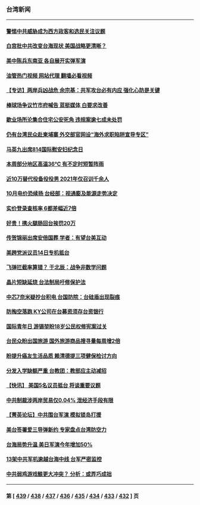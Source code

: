 ### 台湾新闻
---
#### [警惕中共威胁成为西方政客和选民关注议题](../../pages/ncid1349361/n13802453.md?08151245) 
#### [白宫批中共改变台海现状 美国战略更清晰？](../../pages/ncid1349361/n13802458.md?08151245) 
#### [美中陈兵东南亚 各自展开实弹军演](../../pages/ncid1349361/n13802464.md?08151245) 
#### [油管热门视频 网站代理 翻墙必看视频](http://209.222.30.114:81/youtube.html?08151245)
#### [【专访】两岸兵凶战危 余宗基：共军攻台必有内应 强化心防是关键](../../pages/ncid1349361/n13802384.md?08151245) 
#### [棒球场争议竹市府喊告 蓝挺媒体 白要求改善](../../pages/ncid1349361/n13802444.md?08151245) 
#### [歇业场所沦集合住宅公安死角 违规案逾七成未处罚](../../pages/ncid1349361/n13802446.md?08151245) 
#### [仍有台湾民众赴柬埔寨 外交部官网设“海外求职陷阱宣导专区”](../../pages/ncid1349361/n13802381.md?08151245) 
#### [马英九出席814国际慰安妇纪念日](../../pages/ncid1349361/n13802379.md?08151245) 
#### [本周部分地区高温36℃ 有不定时短暂阵雨](../../pages/ncid1349361/n13802380.md?08151245) 
#### [近10万替代役备役役男 2021年仅召训千余人](../../pages/ncid1349361/n13802395.md?08151245) 
#### [10月电价恐续扬 台经部：视通膨及能源走势决定](../../pages/ncid1349361/n13802387.md?08151245) 
#### [实价登录查核率 6都差幅近7倍](../../pages/ncid1349361/n13802383.md?08151245) 
#### [好贵！携火腿肠回台挨罚20万](../../pages/ncid1349361/n13802394.md?08151245) 
#### [传贺锦丽出席安倍国葬 学者：有望台美互动](../../pages/ncid1349361/n13802389.md?08151245) 
#### [美跨党派议员14日专机抵台](../../pages/ncid1349361/n13802356.md?08151245) 
#### [飞弹拦截率算错？ 于北辰：战争非数学问题](../../pages/ncid1349361/n13802347.md?08151245) 
#### [晶片短缺延烧 台法制局吁修保护法](../../pages/ncid1349361/n13802342.md?08151245) 
#### [中芯7奈米疑抄台积电 台国防院：台硅盾出现裂痕](../../pages/ncid1349361/n13802340.md?08151245) 
#### [防掏空落跑 KY公司在台募资须存台资银行](../../pages/ncid1349361/n13802331.md?08151245) 
#### [国际青年日 游锡堃盼18岁公民权修宪案过关](../../pages/ncid1349361/n13801277.md?08151245) 
#### [台民众盼出国旅游 国外旅游商品搜寻量每周增2倍](../../pages/ncid1349361/n13801275.md?08151245) 
#### [盼提升癌友生活品质 赖清德提三项健保检讨方向](../../pages/ncid1349361/n13801265.md?08151245) 
#### [分发入学缺额严重 台教团：教部应主动减招](../../pages/ncid1349361/n13801289.md?08151245) 
#### [【快讯】 美国5名议员抵台 将谈重要议题](../../pages/ncid1349361/n13802345.md?08151245) 
#### [中共制裁涉两岸贸易仅0.04% 泄经济手段有限](../../pages/ncid1349361/n13801207.md?08151245) 
#### [【菁英论坛】中共围台军演 模拟锁岛打援](../../pages/ncid1349361/n13802010.md?08151245) 
#### [美台签署爱三导弹新约 专家盘点台湾防空力](../../pages/ncid1349361/n13802032.md?08151245) 
#### [台海局势升温 美日军演今年增加50%](../../pages/ncid1349361/n13801967.md?08151245) 
#### [13架中共军机逾越台海中线 台军严密监控](../../pages/ncid1349361/n13801930.md?08151245) 
#### [中共弱鸡游戏酿更大冲突？ 分析：或弄巧成拙](../../pages/ncid1349361/n13801932.md?08151245) 

---
#### 第 [ [439](./439.md?08151245) / [438](./438.md?08151245) / [437](./437.md?08151245) / [436](./436.md?08151245) / [435](./435.md?08151245) / [434](./434.md?08151245) / [433](./433.md?08151245) / [432](./432.md?08151245) ] 页
